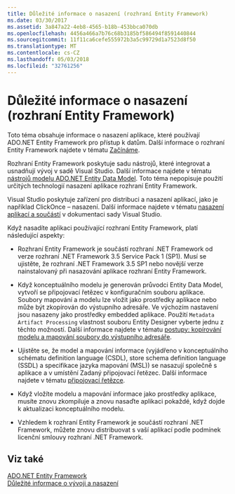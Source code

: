 ```yaml
---
title: Důležité informace o nasazení (rozhraní Entity Framework)
ms.date: 03/30/2017
ms.assetid: 3a847a22-4eb8-4565-b18b-453bbca070db
ms.openlocfilehash: 4456a466a7b76c68b3185bf586494f8591440844
ms.sourcegitcommit: 11f11ca6cefe555972b3a5c99729d1a7523d8f50
ms.translationtype: MT
ms.contentlocale: cs-CZ
ms.lasthandoff: 05/03/2018
ms.locfileid: "32761256"
---
```

# <a name="deployment-considerations-entity-framework"></a>Důležité informace o nasazení (rozhraní Entity Framework)
Toto téma obsahuje informace o nasazení aplikace, které používají ADO.NET Entity Framework pro přístup k datům. Další informace o rozhraní Entity Framework najdete v tématu [Začínáme](../../../../../docs/framework/data/adonet/ef/getting-started.md).  
  
 Rozhraní Entity Framework poskytuje sadu nástrojů, které integrovat a usnadňují vývoj v sadě Visual Studio. Další informace najdete v tématu [nástrojů modelu ADO.NET Entity Data Model](http://msdn.microsoft.com/library/91076853-0881-421b-837a-f582f36be527). Toto téma nepopisuje použití určitých technologií nasazení aplikace rozhraní Entity Framework.  
  
 Visual Studio poskytuje zařízení pro distribuci a nasazení aplikací, jako je například ClickOnce – nasazení. Další informace najdete v tématu [nasazení aplikací a součástí](/visualstudio/deployment/deploying-applications-services-and-components) v dokumentaci sady Visual Studio.  
  
 Když nasadíte aplikaci používající rozhraní Entity Framework, platí následující aspekty:  
  
-   Rozhraní Entity Framework je součástí rozhraní .NET Framework od verze rozhraní .NET Framework 3.5 Service Pack 1 (SP1). Musí se ujistěte, že rozhraní .NET Framework 3.5 SP1 nebo novější verze nainstalovaný při nasazování aplikace rozhraní Entity Framework.  
  
-   Když konceptuálního modelu je generován průvodci Entity Data Model, vytvoří se připojovací řetězec v konfiguračním souboru aplikace. Soubory mapování a modelu lze vložit jako prostředky aplikace nebo může být zkopírován do výstupního adresáře. Ve výchozím nastavení jsou nasazeny jako prostředky embedded aplikace. Použití `Metadata Artifact Processing` vlastnost souboru Entity Designer vyberte jednu z těchto možností. Další informace najdete v tématu [postupy: kopírování modelu a mapování soubory do výstupního adresáře](http://msdn.microsoft.com/library/e2c9820f-1705-457e-9fdb-8b289f3179b4).  
  
-   Ujistěte se, že model a mapování informace (vyjádřeno v konceptuálního schématu definition language (CSDL), store schema definition language (SSDL) a specifikace jazyka mapování (MSL)) se nasazují společně s aplikace a v umístění Zadaný připojovací řetězec. Další informace najdete v tématu [připojovací řetězce](../../../../../docs/framework/data/adonet/ef/connection-strings.md).  
  
-   Když vložíte modelu a mapování informace jako prostředky aplikace, musíte znovu zkompiluje a znovu nasaďte aplikaci pokaždé, když dojde k aktualizaci konceptuálního modelu.  
  
-   Vzhledem k rozhraní Entity Framework je součástí rozhraní .NET Framework, můžete znovu distribuovat s vaší aplikací podle podmínek licenční smlouvy rozhraní .NET Framework.  
  
## <a name="see-also"></a>Viz také  
 [ADO.NET Entity Framework](../../../../../docs/framework/data/adonet/ef/index.md)  
 [Důležité informace o vývoji a nasazení](../../../../../docs/framework/data/adonet/ef/development-and-deployment-considerations.md)
